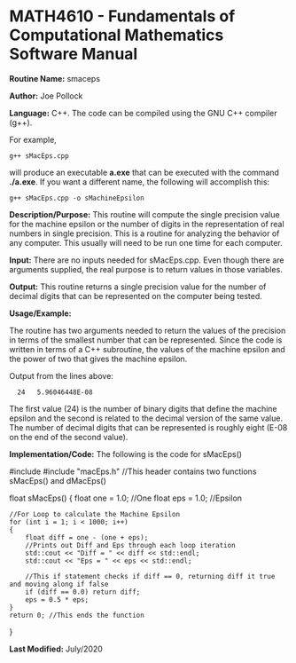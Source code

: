 # MATH4610 - Fundamentals of Computational Mathematics Software Manual

**Routine Name:**           smaceps

**Author:** Joe Pollock

**Language:** C++. The code can be compiled using the GNU C++ compiler (g++).

For example,

    g++ sMacEps.cpp

will produce an executable **a.exe** that can be executed with the command **./a.exe**. If you want a different name, the following will accomplish this:

    g++ sMacEps.cpp -o sMachineEpsilon

**Description/Purpose:** This routine will compute the single precision value for the machine epsilon or the number of digits
in the representation of real numbers in single precision. This is a routine for analyzing the behavior of any computer. This
usually will need to be run one time for each computer.

**Input:** There are no inputs needed for sMacEps.cpp. Even though there are arguments supplied, the real purpose is to
return values in those variables.

**Output:** This routine returns a single precision value for the number of decimal digits that can be represented on the
computer being tested.

**Usage/Example:**

The routine has two arguments needed to return the values of the precision in terms of the smallest number that can be
represented. Since the code is written in terms of a C++ subroutine, the values of the machine epsilon and
the power of two that gives the machine epsilon.

Output from the lines above:

      24   5.96046448E-08

The first value (24) is the number of binary digits that define the machine epsilon and the second is related to the
decimal version of the same value. The number of decimal digits that can be represented is roughly eight (E-08 on the
end of the second value).

**Implementation/Code:** The following is the code for sMacEps()

#include <iostream>
#include "macEps.h" //This header contains two functions sMacEps() and dMacEps()

float sMacEps()
{
	float one = 1.0;	//One
	float eps = 1.0;	//Epsilon

	//For Loop to calculate the Machine Epsilon
	for (int i = 1; i < 1000; i++)
	{
		float diff = one - (one + eps);
		//Prints out Diff and Eps through each loop iteration
		std::cout << "Diff = " << diff << std::endl;
		std::cout << "Eps = " << eps << std::endl;

		//This if statement checks if diff == 0, returning diff it true and moving along if false
		if (diff == 0.0) return diff;
		eps = 0.5 * eps;
	}
	return 0; //This ends the function
}

**Last Modified:** July/2020

